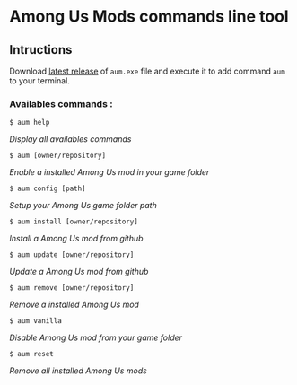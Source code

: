 # Among Us Mods commands line tool

## Intructions
Download [latest release](https://github.com/goeno/aum/releases/latest) of `aum.exe` file and execute it to add command `aum` to your terminal.

### Availables commands :
```
$ aum help
```
_Display all availables commands_

```
$ aum [owner/repository]
```
_Enable a installed Among Us mod in your game folder_

```
$ aum config [path]
```
_Setup your Among Us game folder path_

```
$ aum install [owner/repository]
```
_Install a Among Us mod from github_

```
$ aum update [owner/repository]
```
_Update a Among Us mod from github_

```
$ aum remove [owner/repository]
```
_Remove a installed Among Us mod_

```
$ aum vanilla
```
_Disable Among Us mod from your game folder_

```
$ aum reset
```
_Remove all installed Among Us mods_
